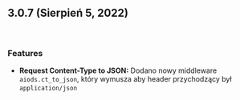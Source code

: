 ## **3.0.7 (Sierpień 5, 2022)**

<br>

### **Features**

* **Request Content-Type to JSON:** Dodano nowy middleware `aiods.ct_to_json`, który wymusza aby header przychodzący był `application/json`
